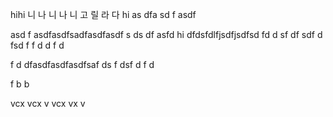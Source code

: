 hihi
니
나
니
나
니
고
릴
라
다
hi
as
dfa
sd
f
asdf

asd
f
asdfasdfsadfasdfasdf
s
ds
df
asfd
hi
dfdsfdlfjsdfjsdfsd
fd
d
sf
df
sdf
d
fsd
f
f
d
d
f
d

f
d
dfasdfasdfasdfsaf
ds
f
dsf
d
f
d

f
b
b

vcx
vcx
v
vcx
vx
v
